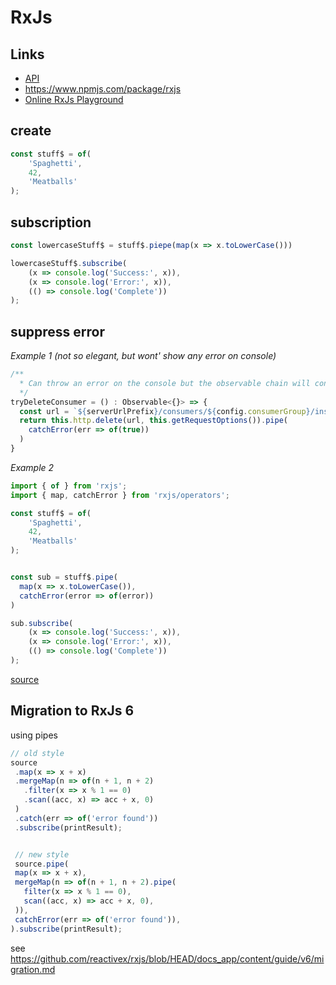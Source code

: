 # RxJs
## Links

  * [API](https://rxjs-dev.firebaseapp.com/api)
  * https://www.npmjs.com/package/rxjs
  * [Online RxJs Playground](https://stackblitz.com/fork/rxjs?devtoolsheight=60)

## create
```typescript
const stuff$ = of(
	'Spaghetti',
	42,
	'Meatballs'
);
```

## subscription
```typescript
const lowercaseStuff$ = stuff$.piepe(map(x => x.toLowerCase()))

lowercaseStuff$.subscribe(
	(x => console.log('Success:', x)),
	(x => console.log('Error:', x)),
	(() => console.log('Complete'))
);
```

## suppress error

*Example 1 (not so elegant, but wont' show any error on console)*
```typescript
/**
  * Can throw an error on the console but the observable chain will continue
  */
tryDeleteConsumer = () : Observable<{}> => {
  const url = `${serverUrlPrefix}/consumers/${config.consumerGroup}/instances/${config.consumerName}`
  return this.http.delete(url, this.getRequestOptions()).pipe(
    catchError(err => of(true))
  )
}
```

*Example 2*
```typescript
import { of } from 'rxjs'; 
import { map, catchError } from 'rxjs/operators';

const stuff$ = of(
	'Spaghetti',
	42,
	'Meatballs'
);


const sub = stuff$.pipe(
  map(x => x.toLowerCase()),
  catchError(error => of(error))
)

sub.subscribe(
	(x => console.log('Success:', x)),
	(x => console.log('Error:', x)),
	(() => console.log('Complete'))
);

```

[source](https://iamturns.com/continue-rxjs-streams-when-errors-occur/)

## Migration to RxJs 6

using pipes

```typescript
// old style
source
 .map(x => x + x)
 .mergeMap(n => of(n + 1, n + 2)
   .filter(x => x % 1 == 0)
   .scan((acc, x) => acc + x, 0)
 )
 .catch(err => of('error found'))
 .subscribe(printResult);


 // new style
 source.pipe(
 map(x => x + x),
 mergeMap(n => of(n + 1, n + 2).pipe(
   filter(x => x % 1 == 0),
   scan((acc, x) => acc + x, 0),
 )),
 catchError(err => of('error found')),
).subscribe(printResult); 
```

see https://github.com/reactivex/rxjs/blob/HEAD/docs_app/content/guide/v6/migration.md
